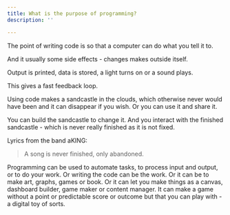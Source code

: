 ```yaml
---
title: What is the purpose of programming?
description: ''

---
```

The point of writing code is so that a computer can do what you tell it to.

And it usually some side effects - changes makes outside itself.

Output is printed, data is stored, a light turns on or a sound plays.

This gives a fast feedback loop.

Using code makes a sandcastle in the clouds, which otherwise never would have been and it can disappear if you wish. Or you can use it and share it.

You can build the sandcastle to change it. And you interact with the finished sandcastle - which is never really finished as it is not fixed.

Lyrics from the band aKING:

> A song is never finished, only abandoned.

Programming can be used to automate tasks, to process input and output, or to do your work. Or writing the code can be the work. Or it can be to make art, graphs, games or book. Or it can let you make things as a canvas, dashboard builder, game maker or content manager. It can make a game without a point or predictable score or outcome but that you can play with - a digital toy of sorts.